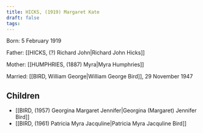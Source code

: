 ```yaml
---
title: HICKS, (1919) Margaret Kate
draft: false
tags:
---
```

Born: 5 February 1919

Father: [[HICKS, (?) Richard John|Richard John Hicks]]

Mother: [[HUMPHRIES, (1887) Myra|Myra Humphries]]

Married: [[BIRD, William George|William George Bird]], 29 November 1947

## Children
- [[BIRD, (1957) Georgina Margaret Jennifer|Georgina (Margaret) Jennifer Bird]]
- [[BIRD, (1961) Patricia Myra Jacquline|Patricia Myra Jacquline Bird]]
